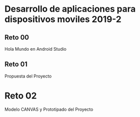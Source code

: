 # Desarrollo de aplicaciones para dispositivos moviles 2019-2

## Reto 00

Hola Mundo en Android Studio

## Reto 01

Propuesta del Proyecto

# Reto 02 

Modelo CANVAS y Prototipado del Proyecto
